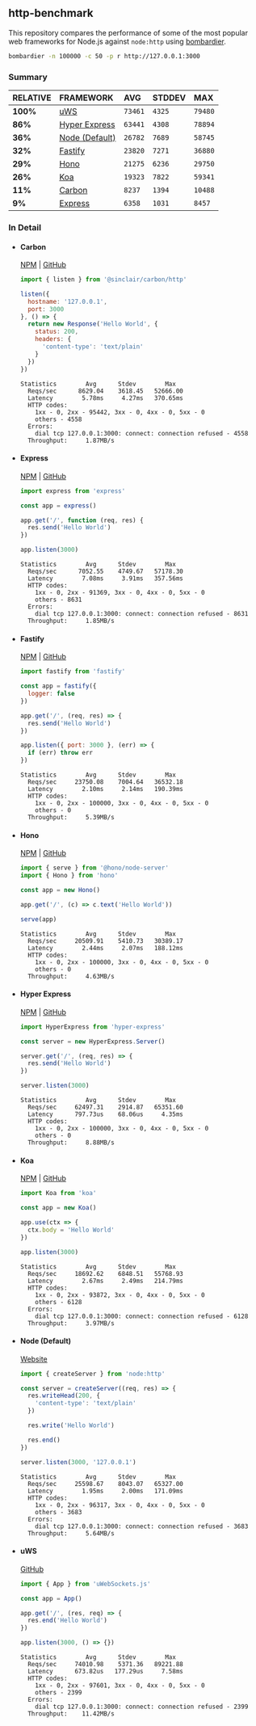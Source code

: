 ## http-benchmark

This repository compares the performance of some of the most popular web frameworks for Node.js against `node:http` using [bombardier](https://github.com/codesenberg/bombardier).

```bash
bombardier -n 100000 -c 50 -p r http://127.0.0.1:3000
```

### Summary

| RELATIVE | FRAMEWORK | AVG | STDDEV | MAX |
| :--- | :--- | :--- | :--- | :--- |
| **100%** | [uWS](#uws) | `73461` | `4325` | `79480` |
| **86%** | [Hyper Express](#hyper-express) | `63441` | `4308` | `78894` |
| **36%** | [Node (Default)](#node-default) | `26782` | `7689` | `58745` |
| **32%** | [Fastify](#fastify) | `23820` | `7271` | `36880` |
| **29%** | [Hono](#hono) | `21275` | `6236` | `29750` |
| **26%** | [Koa](#koa) | `19323` | `7822` | `59341` |
| **11%** | [Carbon](#carbon) | `8237` | `1394` | `10488` |
| **9%** | [Express](#express) | `6358` | `1031` | `8457` |


### In Detail

- #### Carbon
  [NPM](https://npmjs.com/@sinclair/carbon) | [GitHub](https://github.com/sinclairzx81/carbon)
  ```js
  import { listen } from '@sinclair/carbon/http'

  listen({
    hostname: '127.0.0.1',
    port: 3000
  }, () => {
    return new Response('Hello World', {
      status: 200,
      headers: {
        'content-type': 'text/plain'
      }
    })
  })
  ```

  ```
  Statistics        Avg      Stdev        Max
    Reqs/sec      8629.04    3618.45   52666.00
    Latency        5.78ms     4.27ms   370.65ms
    HTTP codes:
      1xx - 0, 2xx - 95442, 3xx - 0, 4xx - 0, 5xx - 0
      others - 4558
    Errors:
      dial tcp 127.0.0.1:3000: connect: connection refused - 4558
    Throughput:     1.87MB/s
  ```

- #### Express
  [NPM](https://npmjs.com/express) | [GitHub](https://github.com/expressjs/express)
  ```js
  import express from 'express'

  const app = express()

  app.get('/', function (req, res) {
    res.send('Hello World')
  })

  app.listen(3000)
  ```

  ```
  Statistics        Avg      Stdev        Max
    Reqs/sec      7052.55    4749.67   57178.30
    Latency        7.08ms     3.91ms   357.56ms
    HTTP codes:
      1xx - 0, 2xx - 91369, 3xx - 0, 4xx - 0, 5xx - 0
      others - 8631
    Errors:
      dial tcp 127.0.0.1:3000: connect: connection refused - 8631
    Throughput:     1.85MB/s
  ```

- #### Fastify
  [NPM](https://npmjs.com/fastify) | [GitHub](https://github.com/fastify/fastify)
  ```js
  import fastify from 'fastify'

  const app = fastify({
    logger: false
  })

  app.get('/', (req, res) => {
    res.send('Hello World')
  })

  app.listen({ port: 3000 }, (err) => {
    if (err) throw err
  })
  ```

  ```
  Statistics        Avg      Stdev        Max
    Reqs/sec     23750.08    7004.64   36532.18
    Latency        2.10ms     2.14ms   190.39ms
    HTTP codes:
      1xx - 0, 2xx - 100000, 3xx - 0, 4xx - 0, 5xx - 0
      others - 0
    Throughput:     5.39MB/s
  ```

- #### Hono
  [NPM](https://npmjs.com/hono) | [GitHub](https://github.com/honojs/hono)
  ```js
  import { serve } from '@hono/node-server'
  import { Hono } from 'hono'

  const app = new Hono()

  app.get('/', (c) => c.text('Hello World'))

  serve(app)
  ```

  ```
  Statistics        Avg      Stdev        Max
    Reqs/sec     20509.91    5410.73   30389.17
    Latency        2.44ms     2.07ms   188.12ms
    HTTP codes:
      1xx - 0, 2xx - 100000, 3xx - 0, 4xx - 0, 5xx - 0
      others - 0
    Throughput:     4.63MB/s
  ```

- #### Hyper Express
  [NPM](https://npmjs.com/hyper-express) | [GitHub](https://github.com/kartikk221/hyper-express)
  ```js
  import HyperExpress from 'hyper-express'

  const server = new HyperExpress.Server()

  server.get('/', (req, res) => {
    res.send('Hello World')
  })

  server.listen(3000)
  ```

  ```
  Statistics        Avg      Stdev        Max
    Reqs/sec     62497.31    2914.87   65351.60
    Latency      797.73us    68.06us     4.35ms
    HTTP codes:
      1xx - 0, 2xx - 100000, 3xx - 0, 4xx - 0, 5xx - 0
      others - 0
    Throughput:     8.88MB/s
  ```

- #### Koa
  [NPM](https://npmjs.com/koa) | [GitHub](https://github.com/koajs/koa)
  ```js
  import Koa from 'koa'

  const app = new Koa()

  app.use(ctx => {
    ctx.body = 'Hello World'
  })

  app.listen(3000)
  ```

  ```
  Statistics        Avg      Stdev        Max
    Reqs/sec     18692.62    6848.51   55768.93
    Latency        2.67ms     2.49ms   214.79ms
    HTTP codes:
      1xx - 0, 2xx - 93872, 3xx - 0, 4xx - 0, 5xx - 0
      others - 6128
    Errors:
      dial tcp 127.0.0.1:3000: connect: connection refused - 6128
    Throughput:     3.97MB/s
  ```

- #### Node (Default)
  [Website](https://nodejs.org/api/http.html)
  ```js
  import { createServer } from 'node:http'

  const server = createServer((req, res) => {
    res.writeHead(200, {
      'content-type': 'text/plain'
    })

    res.write('Hello World')

    res.end()
  })

  server.listen(3000, '127.0.0.1')
  ```

  ```
  Statistics        Avg      Stdev        Max
    Reqs/sec     25598.67    8043.07   65327.00
    Latency        1.95ms     2.00ms   171.09ms
    HTTP codes:
      1xx - 0, 2xx - 96317, 3xx - 0, 4xx - 0, 5xx - 0
      others - 3683
    Errors:
      dial tcp 127.0.0.1:3000: connect: connection refused - 3683
    Throughput:     5.64MB/s
  ```

- #### uWS
  [GitHub](https://github.com/uNetworking/uWebSockets.js)
  ```js
  import { App } from 'uWebSockets.js'

  const app = App()

  app.get('/', (res, req) => {
    res.end('Hello World')
  })

  app.listen(3000, () => {})
  ```

  ```
  Statistics        Avg      Stdev        Max
    Reqs/sec     74010.98    5371.36   89221.88
    Latency      673.82us   177.29us     7.58ms
    HTTP codes:
      1xx - 0, 2xx - 97601, 3xx - 0, 4xx - 0, 5xx - 0
      others - 2399
    Errors:
      dial tcp 127.0.0.1:3000: connect: connection refused - 2399
    Throughput:    11.42MB/s
  ```


